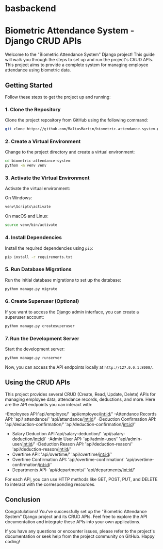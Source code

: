 # basbackend
# Biometric Attendance System - Django CRUD APIs

Welcome to the "Biometric Attendance System" Django project! This guide will walk you through the steps to set up and run the project's CRUD APIs. This project aims to provide a complete system for managing employee attendance using biometric data.

## Getting Started

Follow these steps to get the project up and running:

### 1. Clone the Repository

Clone the project repository from GitHub using the following command:

```bash
git clone https://github.com/MaliusMartin/biometric-attendance-system.git
```

### 2. Create a Virtual Environment

Change to the project directory and create a virtual environment:

```bash
cd biometric-attendance-system
python -m venv venv
```

### 3. Activate the Virtual Environment

Activate the virtual environment:

On Windows:
```bash
venv\Scripts\activate
```

On macOS and Linux:
```bash
source venv/bin/activate
```

### 4. Install Dependencies

Install the required dependencies using `pip`:

```bash
pip install -r requirements.txt
```

### 5. Run Database Migrations

Run the initial database migrations to set up the database:

```bash
python manage.py migrate
```

### 6. Create Superuser (Optional)

If you want to access the Django admin interface, you can create a superuser account:

```bash
python manage.py createsuperuser
```

### 7. Run the Development Server

Start the development server:

```bash
python manage.py runserver
```

Now, you can access the API endpoints locally at `http://127.0.0.1:8000/`.

## Using the CRUD APIs

This project provides several CRUD (Create, Read, Update, Delete) APIs for managing employee data, attendance records, deductions, and more. Here are the API endpoints you can interact with:


-Employees API:'api/employee/'
              'api/employee/<int:id>/'
-Attendance Records API: 'api/ attendance/'
              'api/attendance/<int:id>/'
-Deduction Confirmation API: 'api/deduction-confirmation/'
              'api/deduction-confirmation/<int:id>/'
- Salary Deduction API:'api/salary-deduction/'
              'api/salary-deduction/<int:id>/'
-Admin User API: 'api/admin-user/'
                 'api/admin-user/<int:id>/'
-Deduction Reason API: 'api/deduction-reason/'
                'api/deduction-reason/<int:id>/'
- Overtime API: 'api/overtime/'
               'api/overtime/<int:id>/'
- Overtime Confirmation API: 'api/overtime-confirmation/'
               'api/overtime-confirmation/<int:id>/'
- Departments API: 'api/departments/'
               'api/departments/<int:id>/'

For each API, you can use HTTP methods like GET, POST, PUT, and DELETE to interact with the corresponding resources.

## Conclusion

Congratulations! You've successfully set up the "Biometric Attendance System" Django project and its CRUD APIs. Feel free to explore the API documentation and integrate these APIs into your own applications.

If you have any questions or encounter issues, please refer to the project's documentation or seek help from the project community on GitHub. Happy coding!
